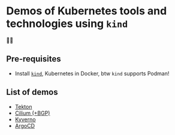 # Demos of Kubernetes tools and technologies using `kind`

:mage_man:

## Pre-requisites

* Install [`kind`](https://kind.sigs.k8s.io/), Kubernetes in Docker, btw `kind` supports Podman!

## List of demos

* [Tekton](https://github.com/mikejoh/k8s-tech-demos/tree/main/tekton-demo)
* [Cilium (+BGP)](https://github.com/mikejoh/k8s-tech-demos/tree/main/cilium-bgp-demo)
* [Kyverno](https://github.com/mikejoh/k8s-tech-demos/tree/main/kyverno-demo)
* [ArgoCD](https://github.com/mikejoh/k8s-tech-demos/tree/main/argocd-demo)

